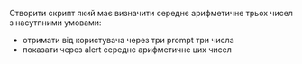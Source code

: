 
Створити скрипт який має визначити середнє арифметичне трьох чисел з насутпними умовами:

* отримати від користувача через три prompt три числа
* показати через alert середнє арифметичне цих чисел